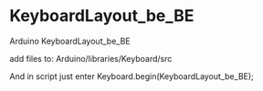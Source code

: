 # KeyboardLayout_be_BE
Arduino KeyboardLayout_be_BE

add files to:   Arduino/libraries/Keyboard/src

And in script just enter  Keyboard.begin(KeyboardLayout_be_BE);
